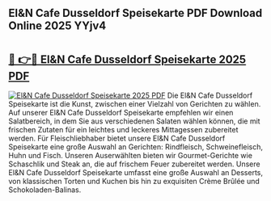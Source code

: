 ## El&N Cafe Dusseldorf Speisekarte PDF Download Online 2025 YYjv4

# <h2><a href="http://gc83av.nevu.top/?p=El%26N+Cafe+Dusseldorf+Speisekarte">🔗 👉🔴 El&N Cafe Dusseldorf Speisekarte 2025 PDF</a></h2>

[![El&N Cafe Dusseldorf Speisekarte 2025 PDF](https://i.imgur.com/dBaPXMq.png)](http://gc83av.nevu.top/?p=El%26N+Cafe+Dusseldorf+Speisekarte)
Die El&N Cafe Dusseldorf Speisekarte ist die Kunst, zwischen einer Vielzahl von Gerichten zu wählen. Auf unserer El&N Cafe Dusseldorf Speisekarte empfehlen wir einen Salatbereich, in dem Sie aus verschiedenen Salaten wählen können, die mit frischen Zutaten für ein leichtes und leckeres Mittagessen zubereitet werden. Für Fleischliebhaber bietet unsere El&N Cafe Dusseldorf Speisekarte eine große Auswahl an Gerichten: Rindfleisch, Schweinefleisch, Huhn und Fisch. Unseren Auserwählten bieten wir Gourmet-Gerichte wie Schaschlik und Steak an, die auf frischem Feuer zubereitet werden. Unsere El&N Cafe Dusseldorf Speisekarte umfasst eine große Auswahl an Desserts, von klassischen Torten und Kuchen bis hin zu exquisiten Crème Brûlée und Schokoladen-Balinas.
